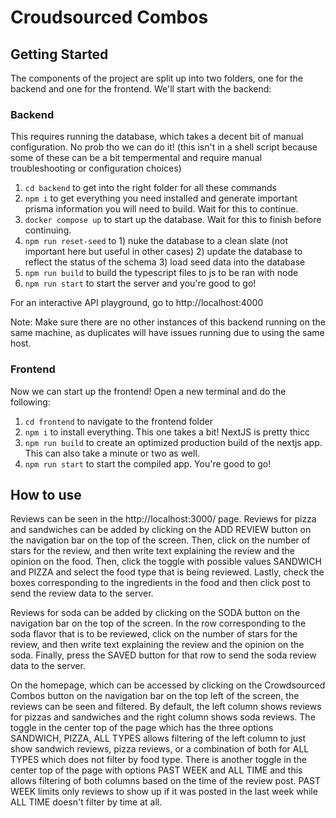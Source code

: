 # Croudsourced Combos

## Getting Started
The components of the project are split up into two folders, one for the backend and one for the frontend. We'll start with the backend:

### Backend
This requires running the database, which takes a decent bit of manual configuration. No prob tho we can do it! 
(this isn't in a shell script because some of these can be a bit tempermental and require manual troubleshooting or configuration choices)
1. `cd backend` to get into the right folder for all these commands
2. `npm i` to get everything you need installed and generate important prisma information you will need to build. Wait for this to continue.
3. `docker compose up` to start up the database. Wait for this to finish before continuing.
4. `npm run reset-seed` to 1) nuke the database to a clean slate (not important here but useful in other cases) 2) update the database to reflect the status of the schema 3) load seed data into the database
5. `npm run build` to build the typescript files to js to be ran with node
6. `npm run start` to start the server and you're good to go!

For an interactive API playground, go to http://localhost:4000

Note: Make sure there are no other instances of this backend running on the same machine, as duplicates will have issues running due to using the same host.

### Frontend
Now we can start up the frontend! Open a new terminal and do the following:
1. `cd frontend` to navigate to the frontend folder
2. `npm i` to install everything. This one takes a bit! NextJS is pretty thicc
3. `npm run build` to create an optimized production build of the nextjs app. This can also take a minute or two as well.
4. `npm run start` to start the compiled app. You're good to go!

## How to use
Reviews can be seen in the http://localhost:3000/ page. Reviews for pizza and sandwiches can be added by clicking on the ADD REVIEW button on the navigation bar on the top of the screen. 
Then, click on the number of stars for the review, and then write text explaining the review and the opinion on the food. Then, click the toggle with possible values SANDWICH and PIZZA and select the food type that is being reviewed.
Lastly, check the boxes corresponding to the ingredients in the food and then click post to send the review data to the server.

Reviews for soda can be added by clicking on the SODA button on the navigation bar on the top of the screen. In the row corresponding to the soda flavor that is to be reviewed, click on the number of stars for the review, and then write text explaining the review and the opinion on the soda. Finally, press the SAVED button for that row to send the soda review data to the server.

On the homepage, which can be accessed by clicking on the Crowdsourced Combos button on the navigation bar on the top left of the screen, the reviews can be seen and filtered.
By default, the left column shows reviews for pizzas and sandwiches and the right column shows soda reviews. 
The toggle in the center top of the page which has the three options SANDWICH, PIZZA, ALL TYPES allows filtering of the left column to just show sandwich reviews, pizza reviews, or a combination of both for ALL TYPES which does not filter by food type. 
There is another toggle in the center top of the page with options PAST WEEK and ALL TIME and this allows filtering of both columns based on the time of the review post. PAST WEEK limits only reviews to show up if it was posted in the last week while ALL TIME doesn't filter by time at all.
